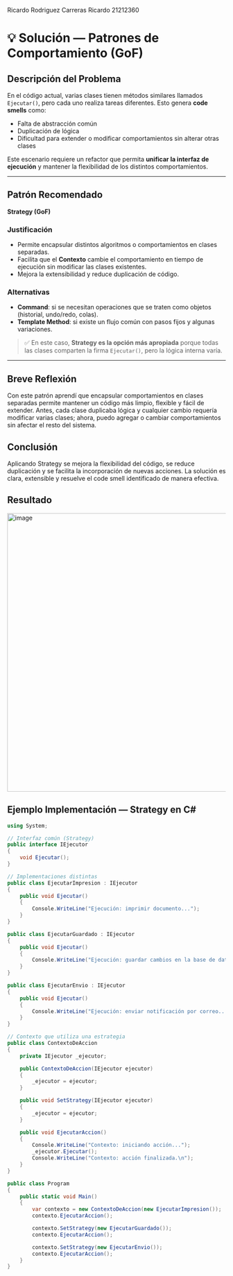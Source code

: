 Ricardo Rodriguez Carreras Ricardo 21212360
# 💡 Solución  — Patrones de Comportamiento (GoF)

## Descripción del Problema
En el código actual, varias clases tienen métodos similares llamados `Ejecutar()`, pero cada uno realiza tareas diferentes. Esto genera **code smells** como:

- Falta de abstracción común
- Duplicación de lógica
- Dificultad para extender o modificar comportamientos sin alterar otras clases

Este escenario requiere un refactor que permita **unificar la interfaz de ejecución** y mantener la flexibilidad de los distintos comportamientos.

---

## Patrón Recomendado
**Strategy (GoF)**

### Justificación
- Permite encapsular distintos algoritmos o comportamientos en clases separadas.  
- Facilita que el **Contexto** cambie el comportamiento en tiempo de ejecución sin modificar las clases existentes.  
- Mejora la extensibilidad y reduce duplicación de código.

### Alternativas
- **Command**: si se necesitan operaciones que se traten como objetos (historial, undo/redo, colas).  
- **Template Method**: si existe un flujo común con pasos fijos y algunas variaciones.

> ✅ En este caso, **Strategy es la opción más apropiada** porque todas las clases comparten la firma `Ejecutar()`, pero la lógica interna varía.
---
Breve Reflexión
---

Con este patrón aprendí que encapsular comportamientos en clases separadas permite mantener un código más limpio, flexible y fácil de extender. Antes, cada clase duplicaba lógica y cualquier cambio requería modificar varias clases; ahora, puedo agregar o cambiar comportamientos sin afectar el resto del sistema.

Conclusión
---

Aplicando Strategy se mejora la flexibilidad del código, se reduce duplicación y se facilita la incorporación de nuevas acciones. La solución es clara, extensible y resuelve el code smell identificado de manera efectiva.

Resultado
---
<img width="552" height="642" alt="image" src="https://github.com/user-attachments/assets/070ed73f-9b84-450d-b2cb-7d89728d53c1" />


## Ejemplo Implementación — Strategy en C#

```csharp
using System;

// Interfaz común (Strategy)
public interface IEjecutor
{
    void Ejecutar();
}

// Implementaciones distintas
public class EjecutarImpresion : IEjecutor
{
    public void Ejecutar()
    {
        Console.WriteLine("Ejecución: imprimir documento...");
    }
}

public class EjecutarGuardado : IEjecutor
{
    public void Ejecutar()
    {
        Console.WriteLine("Ejecución: guardar cambios en la base de datos...");
    }
}

public class EjecutarEnvio : IEjecutor
{
    public void Ejecutar()
    {
        Console.WriteLine("Ejecución: enviar notificación por correo...");
    }
}

// Contexto que utiliza una estrategia
public class ContextoDeAccion
{
    private IEjecutor _ejecutor;

    public ContextoDeAccion(IEjecutor ejecutor)
    {
        _ejecutor = ejecutor;
    }

    public void SetStrategy(IEjecutor ejecutor)
    {
        _ejecutor = ejecutor;
    }

    public void EjecutarAccion()
    {
        Console.WriteLine("Contexto: iniciando acción...");
        _ejecutor.Ejecutar();
        Console.WriteLine("Contexto: acción finalizada.\n");
    }
}

public class Program
{
    public static void Main()
    {
        var contexto = new ContextoDeAccion(new EjecutarImpresion());
        contexto.EjecutarAccion();

        contexto.SetStrategy(new EjecutarGuardado());
        contexto.EjecutarAccion();

        contexto.SetStrategy(new EjecutarEnvio());
        contexto.EjecutarAccion();
    }
}
